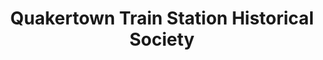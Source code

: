 ---
layout: repo
title: "Quakertown Train Station Historical Society"
id: 15090
permalink: repos/15090/
---